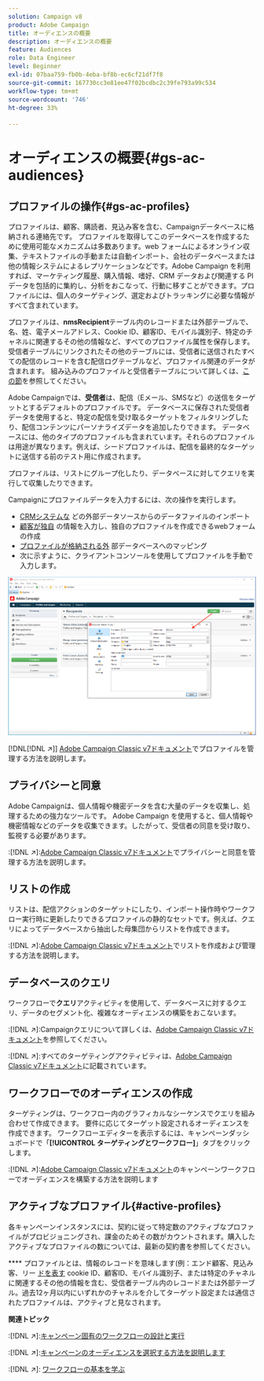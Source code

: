 ```yaml
---
solution: Campaign v8
product: Adobe Campaign
title: オーディエンスの概要
description: オーディエンスの概要
feature: Audiences
role: Data Engineer
level: Beginner
exl-id: 07baa759-fb0b-4eba-bf8b-ec6cf21df7f8
source-git-commit: 167730cc3e81ee47f02bcdbc2c39fe793a99c534
workflow-type: tm+mt
source-wordcount: '746'
ht-degree: 33%

---
```


# オーディエンスの概要{#gs-ac-audiences}

## プロファイルの操作{#gs-ac-profiles}

プロファイルは、顧客、購読者、見込み客を含む、Campaignデータベースに格納される連絡先です。 プロファイルを取得してこのデータベースを作成するために使用可能なメカニズムは多数あります。web フォームによるオンライン収集、テキストファイルの手動または自動インポート、会社のデータベースまたは他の情報システムによるレプリケーションなどです。Adobe Campaign を利用すれば、マーケティング履歴、購入情報、嗜好、CRM データおよび関連する PI データを包括的に集約し、分析をおこなって、行動に移すことができます。プロファイルには、個人のターゲティング、選定およびトラッキングに必要な情報がすべて含まれています。

プロファイルは、**nmsRecipient**&#x200B;テーブル内のレコードまたは外部テーブルで、名、姓、電子メールアドレス、Cookie ID、顧客ID、モバイル識別子、特定のチャネルに関連するその他の情報など、すべてのプロファイル属性を保存します。 受信者テーブルにリンクされたその他のテーブルには、受信者に送信されたすべての配信のレコードを含む配信ログテーブルなど、プロファイル関連のデータが含まれます。 組み込みのプロファイルと受信者テーブルについて詳しくは、[この節](../dev/datamodel.md#ootb-profiles)を参照してください。

Adobe Campaignでは、**受信者**&#x200B;は、配信（Eメール、SMSなど）の送信をターゲットとするデフォルトのプロファイルです。 データベースに保存された受信者データを使用すると、特定の配信を受け取るターゲットをフィルタリングしたり、配信コンテンツにパーソナライズデータを追加したりできます。 データベースには、他のタイプのプロファイルも含まれています。それらのプロファイルは用途が異なります。例えば、シードプロファイルは、配信を最終的なターゲットに送信する前のテスト用に作成されます。

プロファイルは、リストにグループ化したり、データベースに対してクエリを実行して収集したりできます。


Campaignにプロファイルデータを入力するには、次の操作を実行します。

* [CRMシステムな](import.md) どの外部データソースからのデータファイルのインポート
* [顧客が独自](../dev/webapps.md) の情報を入力し、独自のプロファイルを作成できるwebフォームの作成
* [プロファイルが格納される外](../connect/fda.md) 部データベースへのマッピング
* 次に示すように、クライアントコンソールを使用してプロファイルを手動で入力します。

![](assets/create-profile.png)


[!DNL[!DNL :arrow_upper_right:]] [Adobe Campaign Classic v7ドキュメント](https://experienceleague.adobe.com/docs/campaign-classic/using/getting-started/profile-management/about-profiles.html)でプロファイルを管理する方法を説明します。


## プライバシーと同意

Adobe Campaignは、個人情報や機密データを含む大量のデータを収集し、処理するための強力なツールです。 Adobe Campaign を使用すると、個人情報や機密情報などのデータを収集できます。したがって、受信者の同意を受け取り、監視する必要があります。

:[!DNL :arrow_upper_right:]:[Adobe Campaign Classic v7ドキュメント](https://experienceleague.adobe.com/docs/campaign-classic/using/getting-started/privacy/privacy-and-recommendations.html)でプライバシーと同意を管理する方法を説明します。

## リストの作成

リストは、配信アクションのターゲットにしたり、インポート操作時やワークフロー実行時に更新したりできるプロファイルの静的なセットです。例えば、クエリによってデータベースから抽出した母集団からリストを作成できます。

:[!DNL :arrow_upper_right:]:[Adobe Campaign Classic v7ドキュメント](https://experienceleague.adobe.com/docs/campaign-classic/using/getting-started/profile-management/creating-and-managing-lists.html)でリストを作成および管理する方法を説明します。

## データベースのクエリ

ワークフローで&#x200B;**クエリ**&#x200B;アクティビティを使用して、データベースに対するクエリ、データのセグメント化、複雑なオーディエンスの構築をおこないます。

:[!DNL :arrow_upper_right:]:Campaignクエリについて詳しくは、[Adobe Campaign Classic v7ドキュメント](https://experienceleague.adobe.com/docs/campaign-classic/using/automating-with-workflows/introduction/targeting-data.html)を参照してください。

:[!DNL :arrow_upper_right:]:すべてのターゲティングアクティビティは、[Adobe Campaign Classic v7ドキュメント](https://experienceleague.adobe.com/docs/campaign-classic/using/automating-with-workflows/targeting-activities/about-targeting-activities.html)に記載されています。

## ワークフローでのオーディエンスの作成

ターゲティングは、ワークフロー内のグラフィカルなシーケンスでクエリを組み合わせて作成できます。 要件に応じてターゲット設定されるオーディエンスを作成できます。 ワークフローエディターを表示するには、キャンペーンダッシュボードで「**[!UICONTROL ターゲティングとワークフロー]**」タブをクリックします。

:[!DNL :arrow_upper_right:]:[Adobe Campaign Classic v7ドキュメント](https://experienceleague.adobe.com/docs/campaign-classic/using/orchestrating-campaigns/orchestrate-campaigns/marketing-campaign-target.html?lang=en#building-the-main-target-in-a-workflow)のキャンペーンワークフローでオーディエンスを構築する方法を説明します


## アクティブなプロファイル{#active-profiles}

各キャンペーンインスタンスには、契約に従って特定数のアクティブなプロファイルがプロビジョニングされ、課金のためその数がカウントされます。購入したアクティブなプロファイルの数については、最新の契約書を参照してください。

**** プロファイルとは、情報のレコードを意味します(例：エンド顧客、見込み客、リー [ドを表す](../dev/datamodel.md) cookie ID、顧客ID、モバイル識別子、または特定のチャネルに関連するその他の情報を含む、受信者テーブル内のレコードまたは外部テーブル。過去12ヶ月以内にいずれかのチャネルを介してターゲット設定または通信されたプロファイルは、アクティブと見なされます。

<!--
You can monitor the number of active profiles used on your instances directly from Campaign Control Panel. 

:[!DNL :arrow_upper_right:]: For more on this, refer to the [Control Panel documentation](https://docs.adobe.com/content/help/en/control-panel/using/performance-monitoring/active-profiles-monitoring.html).
-->

**関連トピック**

:[!DNL :arrow_upper_right:]:[キャンペーン固有のワークフローの設計と実行](https://experienceleague.adobe.com/docs/campaign-classic/using/automating-with-workflows/introduction/building-a-workflow.html)

:[!DNL :arrow_upper_right:]:[キャンペーンのオーディエンスを選択する方法を説明します](https://experienceleague.adobe.com/docs/campaign-classic/using/orchestrating-campaigns/orchestrate-campaigns/marketing-campaign-target.html)

:[!DNL :arrow_upper_right:]: [ワークフローの基本を学ぶ](https://experienceleague.adobe.com/docs/campaign-classic/using/automating-with-workflows/introduction/about-workflows.html)
